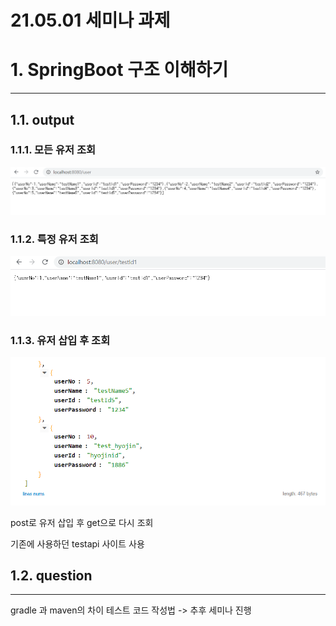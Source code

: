 21.05.01 세미나 과제
=====

# 1. SpringBoot 구조 이해하기
--------
## 1.1. output

### 1.1.1. 모든 유저 조회
<img src="user.png">

### 1.1.2. 특정 유저 조회
<img src="user02.png">

### 1.1.3. 유저 삽입 후 조회
<img src="user03.png">

post로 유저 삽입 후 get으로 다시 조회

기존에 사용하던 testapi 사이트 사용


## 1.2. question
--------
gradle 과 maven의 차이
테스트 코드 작성법 -> 추후 세미나 진행
